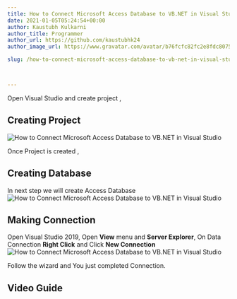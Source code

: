 ```yaml
---
title: How to Connect Microsoft Access Database to VB.NET in Visual Studio?
date: 2021-01-05T05:24:54+00:00
author: Kaustubh Kulkarni
author_title: Programmer
author_url: https://github.com/kaustubhk24
author_image_url: https://www.gravatar.com/avatar/b76fcfc82fc2e8fdc8075636f1735f61?s=200

slug: /how-to-connect-microsoft-access-database-to-vb-net-in-visual-studio/



---
```

Open Visual Studio and create project ,

## Creating Project
![How to Connect Microsoft Access Database to VB.NET in Visual Studio](http://blog.kaustubh.codes/imgs/wp-content/uploads/2021/01/image-7.png) 

Once Project is created , 

## Creating Database

In next step we will create Access Database 
![How to Connect Microsoft Access Database to VB.NET in Visual Studio](http://blog.kaustubh.codes/imgs/wp-content/uploads/2021/01/image-8.png) 

## Making Connection

Open Visual Studio 2019, Open **View** menu and **Server Explorer**, On Data Connection **Right Click** and Click **New Connection**
![How to Connect Microsoft Access Database to VB.NET in Visual Studio](http://blog.kaustubh.codes/imgs/wp-content/uploads/2021/01/image-9.png) 

Follow the wizard and You just completed Connection.

## Video Guide
